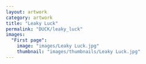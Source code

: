 ```yaml
---
layout: artwork
category: artwork
title: "Leaky Luck"
permalink: "DUCK/leaky_luck"
images:
  "First page":
    image: "images/Leaky Luck.jpg"
    thumbnail: "images/thumbnails/Leaky Luck.jpg"
---
```

